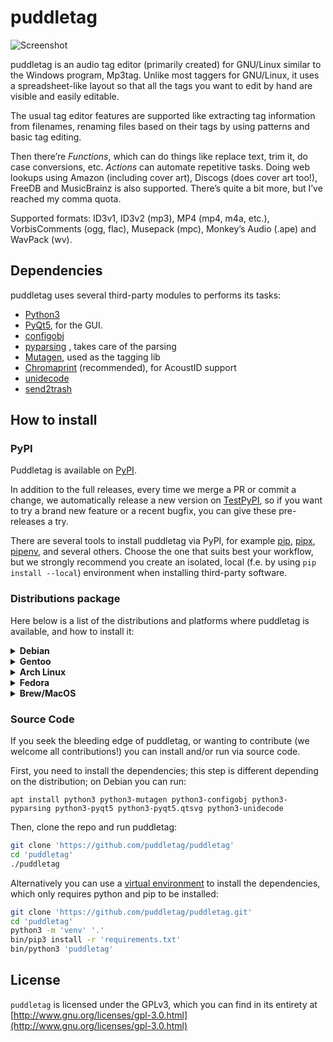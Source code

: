 # puddletag

![Screenshot](docs/_images/5.png)

puddletag is an audio tag editor (primarily created) for GNU/Linux similar to the Windows program, Mp3tag. Unlike most taggers for GNU/Linux, it uses a spreadsheet-like layout so that all the tags you want to edit by hand are visible and easily editable.

The usual tag editor features are supported like extracting tag information from filenames, renaming files based on their tags by using patterns and basic tag editing.

Then there’re _Functions_, which can do things like replace text, trim it, do case conversions, etc. _Actions_ can automate repetitive tasks. Doing web lookups using Amazon (including cover art), Discogs (does cover art too!), FreeDB and MusicBrainz is also supported. There’s quite a bit more, but I’ve reached my comma quota.

Supported formats: ID3v1, ID3v2 (mp3), MP4 (mp4, m4a, etc.), VorbisComments (ogg, flac), Musepack (mpc), Monkey’s Audio (.ape) and WavPack (wv).


## Dependencies

puddletag uses several third-party modules to performs its tasks:

- [Python3](https://www.python.org/)
- [PyQt5](https://pypi.org/project/pyqt5/), for the GUI.
- [configobj](https://pypi.org/project/configobj/)
- [pyparsing](https://pypi.org/project/pyparsing/) , takes care of the parsing
- [Mutagen](https://pypi.org/project/mutagen/), used as the tagging lib
- [Chromaprint](http://acoustid.org/chromaprint) (recommended), for AcoustID support
- [unidecode](https://pypi.org/project/Unidecode/)
- [send2trash](https://pypi.org/project/Send2Trash/)

## How to install

### PyPI

Puddletag is available on [PyPI](https://pypi.org/project/puddletag/).

In addition to the full releases, every time we merge a PR or commit a change, we automatically release a new version on [TestPyPI](https://test.pypi.org/project/puddletag/), so if you want to try a brand new feature or a recent bugfix, you can give these pre-releases a try.

There are several tools to install puddletag via PyPI, for example [pip](https://packaging.python.org/en/latest/tutorials/installing-packages/#installing-to-the-user-site), [pipx](https://pypa.github.io/pipx/installation/), [pipenv](https://pipenv.pypa.io/en/latest/), and several others. Choose the one that suits best your workflow, but we strongly recommend you create an isolated, local (f.e. by using `pip install --local`) environment when installing third-party software.

### Distributions package

Here below is a list of the distributions and platforms where puddletag is available, and how to install it:

<details>
<summary><b>Debian</b></summary>

`apt install puddletag`

Contact: @sandrotosi
</details>

<details>
<summary><b>Gentoo</b></summary>

1. overlay: https://github.com/istitov/stuff/
1. add overlay: `sudo layman -a stuff`
1. install: `sudo emerge -av puddletag`

Contact: @DolphinStKom
</details>

<details>
<summary><b>Arch Linux</b></summary>

puddletag is currently part of the [AUR](https://aur.archlinux.org/packages/puddletag/):

```
git clone https://aur.archlinux.org/puddletag.git
cd puddletag
makepkg -si
```

</details>

<details>
<summary><b>Fedora</b></summary>

Available since Fedora 32.

`dnf install puddletag`
</details>

<details>
<summary><b>Brew/MacOS</b></summary>

_support needed, open an issue if interested in working on it_
</details>

### Source Code

If you seek the bleeding edge of puddletag, or wanting to contribute (we welcome all contributions!) you can install and/or run via source code.

First, you need to install the dependencies; this step is different depending on the distribution; on Debian you can run:

```
apt install python3 python3-mutagen python3-configobj python3-pyparsing python3-pyqt5 python3-pyqt5.qtsvg python3-unidecode
```

Then, clone the repo and run puddletag:

```sh
git clone 'https://github.com/puddletag/puddletag'
cd 'puddletag'
./puddletag
```

Alternatively you can use a [virtual environment](https://docs.python.org/3/library/venv.html) to install the dependencies, which only requires python and pip to be installed:
```sh
git clone 'https://github.com/puddletag/puddletag.git'
cd 'puddletag'
python3 -m 'venv' '.'
bin/pip3 install -r 'requirements.txt'
bin/python3 'puddletag'
```

## License

`puddletag` is licensed under the GPLv3, which you can find in its entirety at  [http://www.gnu.org/licenses/gpl-3.0.html](http://www.gnu.org/licenses/gpl-3.0.html)  
